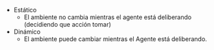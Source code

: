 - Estático
	- El ambiente no cambia mientras el agente está deliberando (decidiendo que acción tomar)
- Dinámico
	- El ambiente puede cambiar mientras el Agente está deliberando.
